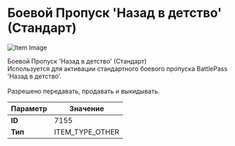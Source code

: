 # Боевой Пропуск 'Назад в детство' (Стандарт)

![Item Image](../img/7155.webp?raw=true)

Боевой Пропуск 'Назад в детство' (Стандарт)<br>Используется для активации стандартного боевого пропуска BattlePass 'Назад в детство'.<br><br>Разрешено передавать, продавать и выкидывать.


| Параметр | Значение |
|----------|----------|
| **ID** | 7155 |
| **Тип** | ITEM_TYPE_OTHER |

